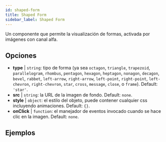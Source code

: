 ```yaml
---
id: shaped-form 
title: Shaped Form
sidebar_label: Shaped Form
---
```


Un componente que permite la visualización de formas, activada por imágenes con canal alfa.

## Opciones

* __type__ | `string`: tipo de forma (ya sea `octagon`, `triangle`, `trapezoid`, `parallelogram`, `rhombus`, `pentagon`, `hexagon`, `heptagon`, `nonagon`, `decagon`, `bevel`, `rabbet`, `left-arrow`, `right-arrow`, `left-point`, `right-point`, `left-chevron`, `right-chevron`, `star`, `cross`, `message`, `close`, o `frame`). Default: `'star'`.
* __src__ | `string`: la URL de la imagen de fondo. Default: `none`.
* __style__ | `object`: el estilo del objeto, puede contener cualquier css incluyendo animaciones. Default: `{}`.
* __onClick__ | `function`: el manejador de eventos invocado cuando se hace clic en la imagen. Default: `none`.


## Ejemplos

```jsx live

```
